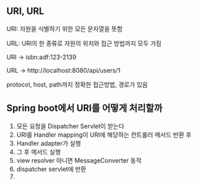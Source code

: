 ## URI, URL

URI: 자원을 식별하기 위한 모든 문자열을 뜻함

URL: URI의 한 종류로 자원의 위치와 접근 방법까지 모두 가짐



URI ->  isbn:adf:123-2139 

URL -> http://localhost:8080/api/users/1

protocol, host, path까지 정확한 접근방법, 경로가 있음

## Spring boot에서 URI를 어떻게 처리할까

1. 모든 요청을 Dispatcher Servlet이 받는다
2. URI를 Handler mapping이 URI에 해당하는 컨트롤러 메서드 반환 후
3. Handler adapter가 실행
4. 그 후 메서드 실행
5. view resolver 아니면 MessageConverter 동작
6. dispatcher servlet에 반환
7. 